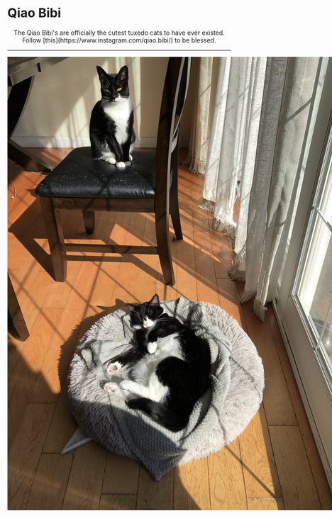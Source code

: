 # Qiao Bibi
<center>The Qiao Bibi's are officially the cutest tuxedo cats to have ever existed. Follow [this](https://www.instagram.com/qiao.bibi/) to be blessed. </center>
<hr>
<img src="IMG_8368.jpeg" style= "display: block;
  margin-left: auto;
  margin-right: auto;
  position: absolute;">
<center> The Bibi is a self-invented species of Tuxedo cat. The Bibi on the top is Hei Bibi named after her asymmetrical black nose. The Bibi on her bed is Bai Bibi named after her 
asymmetrical predominantly white nose. Both of their names are derived from the romanization of Chinese, phonetically butchered in English into "Hey Baby" and "Bye Baby." </center>
<hr>

